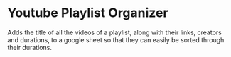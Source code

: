 # Youtube Playlist Organizer
Adds the title of all the videos of a playlist, along with their links, creators and durations, to a google sheet so that they can easily be sorted through their durations.
